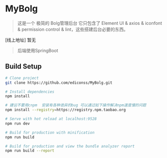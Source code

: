 # MyBolg

> 这是一个 极简的 Bolg管理后台 它只包含了 Element UI & axios & iconfont & permission control & lint，这些搭建后台必要的东西。

[线上地址] 暂无

> 后端使用SpringBoot
>
> [后端地址]: https://github.com/ediconss/MyBolg_parent.git
>
> 
## Build Setup

```bash
# Clone project
git clone https://github.com/ediconss/MyBolg.git

# Install dependencies
npm install

# 建议不要用cnpm  安装有各种诡异的bug 可以通过如下操作解决npm速度慢的问题
npm install --registry=https://registry.npm.taobao.org

# Serve with hot reload at localhost:9528
npm run dev

# Build for production with minification
npm run build

# Build for production and view the bundle analyzer report
npm run build --report
```
